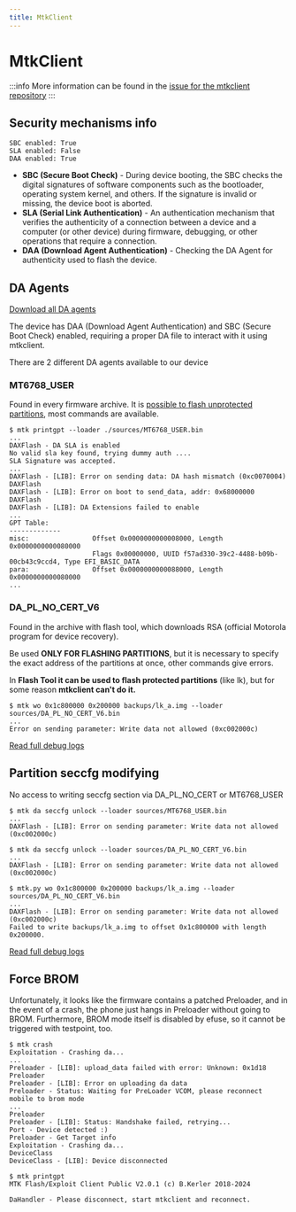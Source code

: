 ```yaml
---
title: MtkClient
---
```


# MtkClient

:::info
More information can be found in the [issue for the mtkclient repository](https://github.com/bkerler/mtkclient/issues/1355)
:::

## Security mechanisms info
````text
SBC enabled: True
SLA enabled: False
DAA enabled: True
````
- **SBC (Secure Boot Check)** - During device booting, the SBC checks the digital signatures of software components such as the bootloader, operating system kernel, and others. If the signature is invalid or missing, the device boot is aborted.
- **SLA (Serial Link Authentication)** - An authentication mechanism that verifies the authenticity of a connection between a device and a computer (or other device) during firmware, debugging, or other operations that require a connection.
- **DAA (Download Agent Authentication)** - Checking the DA Agent for authenticity used to flash the device.

## DA Agents
[Download all DA agents](https://github.com/moto-penangf/fuckyoumoto/tree/main/sources)

The device has DAA (Download Agent Authentication) and SBC (Secure Boot Check) enabled, requiring a proper DA file to interact with it using mtkclient.

There are 2 different DA agents available to our device

### MT6768_USER

Found in every firmware archive.
It is [possible to flash unprotected partitions](partitions.md), most commands are available.

```shell
$ mtk printgpt --loader ./sources/MT6768_USER.bin
...
DAXFlash - DA SLA is enabled
No valid sla key found, trying dummy auth ....
SLA Signature was accepted.
...
DAXFlash - [LIB]: Error on sending data: DA hash mismatch (0xc0070004)
DAXFlash
DAXFlash - [LIB]: Error on boot to send_data, addr: 0x68000000
DAXFlash
DAXFlash - [LIB]: DA Extensions failed to enable
...
GPT Table:
-------------
misc:                Offset 0x0000000000008000, Length 0x0000000000080000
                     Flags 0x00000000, UUID f57ad330-39c2-4488-b09b-00cb43c9ccd4, Type EFI_BASIC_DATA
para:                Offset 0x0000000000088000, Length 0x0000000000080000
...
```

### DA_PL_NO_CERT_V6

Found in the archive with flash tool, which downloads RSA (official Motorola program for device recovery).

Be used **ONLY FOR FLASHING PARTITIONS**, but it is necessary to specify the exact address of the partitions at once, other commands give errors.

In **Flash Tool it can be used to flash protected partitions** (like lk), but for some reason **mtkclient can't do it.**

```shell
$ mtk wo 0x1c800000 0x200000 backups/lk_a.img --loader sources/DA_PL_NO_CERT_V6.bin
...
Error on sending parameter: Write data not allowed (0xc002000c)
```
[Read full debug logs](https://github.com/user-attachments/files/18427911/da_pl_no_cert_flash_lk.txt)

## Partition seccfg modifying
No access to writing seccfg section via DA_PL_NO_CERT or MT6768_USER

````shell
$ mtk da seccfg unlock --loader sources/MT6768_USER.bin
...
DAXFlash - [LIB]: Error on sending parameter: Write data not allowed (0xc002000c)
````
````shell
$ mtk da seccfg unlock --loader sources/DA_PL_NO_CERT_V6.bin
...
DAXFlash - [LIB]: Error on sending parameter: Write data not allowed (0xc002000c)
````
````shell
$ mtk.py wo 0x1c800000 0x200000 backups/lk_a.img --loader sources/DA_PL_NO_CERT_V6.bin 
...
DAXFlash - [LIB]: Error on sending parameter: Write data not allowed (0xc002000c)
Failed to write backups/lk_a.img to offset 0x1c800000 with length 0x200000.
````
[Read full debug logs](https://github.com/user-attachments/files/18427911/da_pl_no_cert_flash_lk.txt)

## Force BROM
Unfortunately, it looks like the firmware contains a patched Preloader, and in the event of a crash, the phone just hangs in Preloader without going to BROM.
Furthermore, BROM mode itself is disabled by efuse, so it cannot be triggered with testpoint, too.

````shell
$ mtk crash
Exploitation - Crashing da...
...
Preloader - [LIB]: upload_data failed with error: Unknown: 0x1d18
Preloader
Preloader - [LIB]: Error on uploading da data
Preloader - Status: Waiting for PreLoader VCOM, please reconnect mobile to brom mode
...
Preloader
Preloader - [LIB]: Status: Handshake failed, retrying...
Port - Device detected :)
Preloader - Get Target info
Exploitation - Crashing da...
DeviceClass
DeviceClass - [LIB]: Device disconnected

$ mtk printgpt
MTK Flash/Exploit Client Public V2.0.1 (c) B.Kerler 2018-2024

DaHandler - Please disconnect, start mtkclient and reconnect.
````
